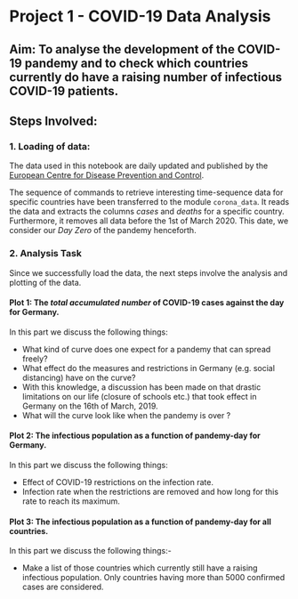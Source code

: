 # Project 1 - COVID-19 Data Analysis
## Aim: To analyse the development of the COVID-19 pandemy and to check which countries currently do have a raising number of infectious COVID-19 patients. 
## Steps Involved:
### 1. Loading of data:
The data used in this notebook are daily updated and published by the [European Centre for Disease Prevention and Control](https://www.ecdc.europa.eu/en/publications-data/download-todays-data-geographic-distribution-covid-19-cases-worldwide).

The  sequence of commands to retrieve interesting time-sequence data for specific countries have been transferred to the module `corona_data`. It reads the data and extracts the columns *cases* and *deaths* for a specific country. Furthermore, it removes all data before the 1st of March 2020. This date, we consider our *Day Zero* of the pandemy henceforth.

### 2. Analysis Task
Since we successfully load the data, the next steps involve the analysis and plotting of the data.
#### Plot 1: The *total accumulated number* of COVID-19 cases against the day for Germany.
In this part we discuss the following things:
   * What kind of curve does one expect for a pandemy that can spread freely? 
   * What effect do the measures and restrictions in Germany (e.g. social distancing) have on the curve? 
   * With this knowledge, a discussion has been made on that drastic limitations on our life (closure of schools etc.) that took effect in Germany on the 16th of March, 2019.
   * What will the curve look like when the pandemy is over ?
#### Plot 2: The infectious population as a function of pandemy-day for Germany.
In this part we discuss the following things:
   * Effect of COVID-19 restrictions on the infection rate.
   * Infection rate when the restrictions are removed and how long for this rate to reach its maximum.
#### Plot 3: The infectious population as a function of pandemy-day for all countries.
In this part we discuss the following things:-
   * Make a list of those countries which currently still have a raising infectious population. Only countries having more than 5000 confirmed cases are considered. 



